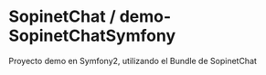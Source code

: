 SopinetChat / demo-SopinetChatSymfony
=====================================

Proyecto demo en Symfony2, utilizando el Bundle de SopinetChat
